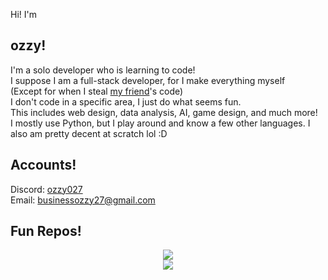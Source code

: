 Hi! I'm
## **ozzy**!
I'm a solo developer who is learning to code!  
I suppose I am a full-stack developer, for I make everything myself  
(Except for when I steal [my friend](https://github.com/Ultra-bob)'s code)  
I don't code in a specific area, I just do what seems fun.  
This includes web design, data analysis, AI, game design, and much more!  
I mostly use Python, but I play around and know a few other languages. I also am pretty decent at scratch lol :D
## Accounts!
Discord: [ozzy027](https://discordapp.com/users/602837327185707029)  
Email: businessozzy27@gmail.com  

## Fun Repos!
<div align="center">
  <img align="center" src="https://github-readme-stats.vercel.app/api/pin/?username=ozzyDev27&repo=oztils&title_color=ffffff&text_color=c9cacc&icon_color=2bbc8a&bg_color=1d1f21" />
</div>
<div align="center">
  <img align="center" src="https://github-readme-stats.vercel.app/api/pin/?username=ozzyDev27&repo=Mocha&title_color=ffffff&text_color=c9cacc&icon_color=2bbc8a&bg_color=1d1f21" />
</div>    
